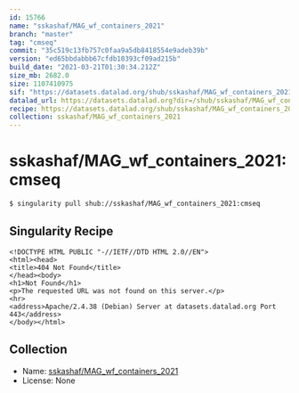 ```yaml
---
id: 15766
name: "sskashaf/MAG_wf_containers_2021"
branch: "master"
tag: "cmseq"
commit: "35c519c13fb757c0faa9a5db8418554e9adeb39b"
version: "ed65bbdabbb67cfdb10393cf09ad215b"
build_date: "2021-03-21T01:30:34.212Z"
size_mb: 2682.0
size: 1107410975
sif: "https://datasets.datalad.org/shub/sskashaf/MAG_wf_containers_2021/cmseq/2021-03-21-35c519c1-ed65bbda/ed65bbdabbb67cfdb10393cf09ad215b.sif"
datalad_url: https://datasets.datalad.org?dir=/shub/sskashaf/MAG_wf_containers_2021/cmseq/2021-03-21-35c519c1-ed65bbda/
recipe: https://datasets.datalad.org/shub/sskashaf/MAG_wf_containers_2021/cmseq/2021-03-21-35c519c1-ed65bbda/Singularity
collection: sskashaf/MAG_wf_containers_2021
---
```


# sskashaf/MAG_wf_containers_2021:cmseq

```bash
$ singularity pull shub://sskashaf/MAG_wf_containers_2021:cmseq
```

## Singularity Recipe

```singularity
<!DOCTYPE HTML PUBLIC "-//IETF//DTD HTML 2.0//EN">
<html><head>
<title>404 Not Found</title>
</head><body>
<h1>Not Found</h1>
<p>The requested URL was not found on this server.</p>
<hr>
<address>Apache/2.4.38 (Debian) Server at datasets.datalad.org Port 443</address>
</body></html>
```

## Collection

 - Name: [sskashaf/MAG_wf_containers_2021](https://github.com/sskashaf/MAG_wf_containers_2021)
 - License: None

